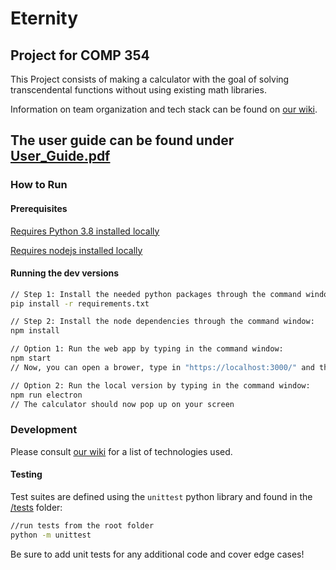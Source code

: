 # Eternity

## Project for COMP 354

This Project consists of making a calculator with the goal of solving transcendental functions without using existing math libraries.

Information on team organization and tech stack can be found on [our wiki](https://github.com/neoJINXD/Eternity/wiki).

The user guide can be found under [User_Guide.pdf](https://github.com/neoJINXD/Eternity/User_Guide.pdf)
---

### How to Run

#### Prerequisites

[Requires Python 3.8 installed locally](https://www.python.org/downloads/)

[Requires nodejs installed locally](https://nodejs.org/en/)

#### Running the dev versions

```bash
// Step 1: Install the needed python packages through the command window:
pip install -r requirements.txt

// Step 2: Install the node dependencies through the command window:
npm install

// Option 1: Run the web app by typing in the command window:
npm start
// Now, you can open a brower, type in "https://localhost:3000/" and the calculator will appear

// Option 2: Run the local version by typing in the command window:
npm run electron
// The calculator should now pop up on your screen
```


### Development

Please consult [our wiki](https://github.com/neoJINXD/Eternity/wiki) for a list of technologies used.

#### Testing

Test suites are defined using the `unittest` python library and found in the [/tests](/tests) folder:

```bash
//run tests from the root folder
python -m unittest
```

Be sure to add unit tests for any additional code and cover edge cases!
